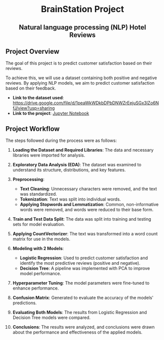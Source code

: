<a name="readme-top"></a>
<br />
<div align="center">

  # BrainStation Project
## Natural language processing (NLP) Hotel Reviews

  </a>


</div>

## Project Overview

The goal of this project is to predict customer satisfaction based on their reviews.

To achieve this, we will use a dataset containing both positive and negative reviews. By applying NLP models, we aim to predict customer satisfaction based on their feedback.

- **Link to the dataset used**: https://drive.google.com/file/d/1peaWkWDkbDPbDNWZrEejuSGx3lZo6NfJ/view?usp=sharing
- **Link to the project**: [Jupyter Notebook](NLP_With_Hotel_Review.ipynb)


## Project Workflow

The steps followed during the process were as follows:

1. **Loading the Dataset and Required Libraries**: The data and necessary libraries were imported for analysis.

2. **Exploratory Data Analysis (EDA)**: The dataset was examined to understand its structure, distributions, and key features.

3. **Preprocessing**:
   - **Text Cleaning**: Unnecessary characters were removed, and the text was standardized.
   - **Tokenization**: Text was split into individual words.
   - **Applying Stopwords and Lemmatization**: Common, non-informative words were removed, and words were reduced to their base form.

4. **Train and Test Data Split**: The data was split into training and testing sets for model evaluation.

5. **Applying CountVectorizer**: The text was transformed into a word count matrix for use in the models.

6. **Modeling with 2 Models**:
   - **Logistic Regression**: Used to predict customer satisfaction and identify the most predictive reviews (positive and negative).
   - **Decision Tree**: A pipeline was implemented with PCA to improve model performance.

7. **Hyperparameter Tuning**: The model parameters were fine-tuned to enhance performance.

8. **Confusion Matrix**: Generated to evaluate the accuracy of the models' predictions.

9. **Evaluating Both Models**: The results from Logistic Regression and Decision Tree models were compared.

10. **Conclusions**: The results were analyzed, and conclusions were drawn about the performance and effectiveness of the applied models.





